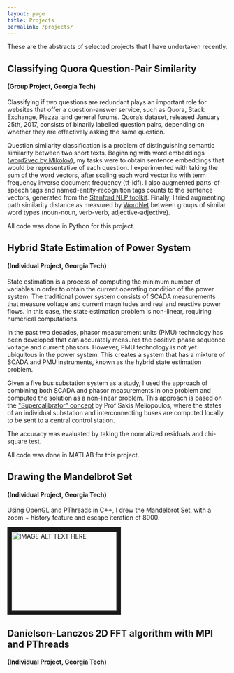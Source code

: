 ```yaml
---
layout: page
title: Projects
permalink: /projects/
---
```

These are the abstracts of selected projects that I have undertaken recently.


## Classifying Quora Question-Pair Similarity 
#### (Group Project, Georgia Tech)
Classifying if two questions are redundant plays an important role for websites that offer a question-answer service, such as Quora, Stack Exchange, Piazza, and general forums. Quora’s dataset, released January 25th, 2017, consists of binarily labelled question pairs, depending on whether they are effectively asking the same question. 

Question similarity classification is a problem of distinguishing semantic similarity between two short texts. Beginning with word embeddings ([word2vec by Mikolov](https://arxiv.org/abs/1301.3781)), my tasks were to obtain sentence embeddings that would be representative of each question. I experimented with taking the sum of the word vectors, after scaling each word vector its with term frequency inverse document frequency (tf-idf). I also augmented parts-of-speech tags and named-entity-recognition tags counts to the sentence vectors, generated from the [Stanford NLP toolkit](https://stanfordnlp.github.io/CoreNLP/). Finally, I tried augmenting path similarity distance as measured by [WordNet](https://wordnet.princeton.edu) between groups of similar word types (noun-noun, verb-verb, adjective-adjective).

All code was done in Python for this project.


## Hybrid State Estimation of Power System 
#### (Individual Project, Georgia Tech)
State estimation is a process of computing the minimum number of variables in order to obtain the current operating condition of the power system. The traditional power system consists of SCADA measurements that measure voltage and current magnitudes and real and reactive power flows. In this case, the state estimation problem is non-linear, requiring numerical computations.

In the past two decades, phasor measurement units (PMU) technology has been developed that can accurately measures the positive phase sequence voltage and current phasors. However, PMU technology is not yet ubiquitous in the power system. This creates a system that has a mixture of SCADA and PMU instruments, known as the hybrid state estimation problem.

Given a five bus substation system as a study, I used the approach of combining both SCADA and phasor measurements in one problem and computed the solution as a non-linear problem. This approach is based on the ["Supercalibrator" concept](http://ieeexplore.ieee.org/document/5589997/) by Prof Sakis Meliopoulos, where the states of an individual substation and interconnecting buses are computed locally to be sent to a central control station.

The accuracy was evaluated by taking the normalized residuals and chi-square test.

All code was done in MATLAB for this project.


## Drawing the Mandelbrot Set 
#### (Individual Project, Georgia Tech)
Using OpenGL and PThreads in C++, I drew the Mandelbrot Set, with a zoom + history feature and escape iteration of 8000.

<a href="http://www.youtube.com/watch?feature=player_embedded&v=JVzF5I_Xweo&t
" target="_blank"><img src="http://img.youtube.com/vi/JVzF5I_Xweo&t/0.jpg" 
alt="IMAGE ALT TEXT HERE" width="240" height="180" border="10" /></a>


## Danielson-Lanczos 2D FFT algorithm with MPI and PThreads 
#### (Individual Project, Georgia Tech)

